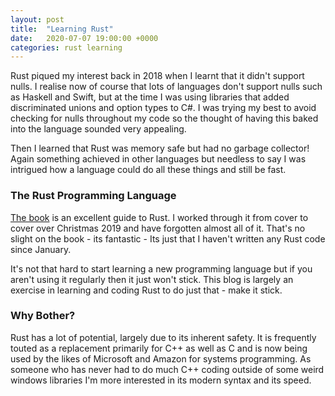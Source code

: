 ```yaml
---
layout: post
title:  "Learning Rust"
date:   2020-07-07 19:00:00 +0000
categories: rust learning
---
```

Rust piqued my interest back in 2018 when I learnt that it didn't support nulls. I realise now of course that lots of languages don't support nulls such as Haskell and Swift, but at the time I was using libraries that added discriminated unions and option types to C#. I was trying my best to avoid checking for nulls throughout my code so the thought of having this baked into the language sounded very appealing.

Then I learned that Rust was memory safe but had no garbage collector! Again something achieved in other languages but needless to say I was intrigued how a language could do all these things and still be fast.

### The Rust Programming Language

[The book](https://doc.rust-lang.org/book) is an excellent guide to Rust. I worked through it from cover to cover over Christmas 2019 and have forgotten almost all of it. That's no slight on the book - its fantastic - Its just that I haven't written any Rust code since January. 

It's not that hard to start learning a new programming language but if you aren't using it regularly then it just won't stick. This blog is largely an exercise in learning and coding Rust to do just that - make it stick.

### Why Bother?

Rust has a lot of potential, largely due to its inherent safety. It is frequently touted as a replacement primarily for C++ as well as C and is now being used by the likes of Microsoft and Amazon for systems programming. As someone who has never had to do much C++ coding outside of some weird windows libraries I'm more interested in its modern syntax and its speed.